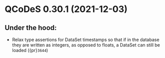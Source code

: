 # QCoDeS 0.30.1 (2021-12-03)

## Under the hood:

- Relax type assertions for DataSet timestamps so that if in the database they
  are written as integers, as opposed to floats, a DataSet can still be loaded ({pr}`3644`)
